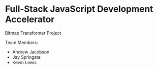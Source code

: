Full-Stack JavaScript Development Accelerator
=============================================

Bitmap Transformer Project

Team Members:
- Andrew Jacobson
- Jay Springate
- Kevin Lewis
